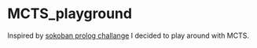 # MCTS_playground

Inspired by [sokoban prolog challange](https://sites.google.com/view/sokoban-prolog-challenge/home)
I decided to play around with MCTS.